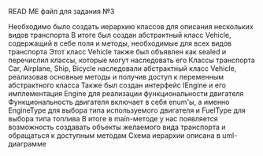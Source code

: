 READ ME файл для задания №3

Необходимо было создать иерархию классов для описания нескольких видов транспорта
В итоге был создан абстрактный класс Vehicle, содержащий в себе поля и методы, необходимые для всех видов транспорта
Этот класс Vehicle также был объявлен как sealed и перечислил классы, которые могут наследовать его
Классы транспорта Car, Airplane, Ship, Bicycle наследовали абстрактный класс Vehicle, реализовав основные методы и получив доступ к переменным абстрактного класса
Также был создан интерфейс IEngine и его имплементация Engine для реализации функциональности двигателя
Функциональность двигателя включает в себя enum'ы, а именно EngineType для выбора типа используемого двигателя и FuelType для выбора типа топлива
В итоге в main-методе у нас появляется возможность создавать объекты желаемого вида транспорта и обращаться к доступным методам
Схема иерархии описана в uml-диаграмме

